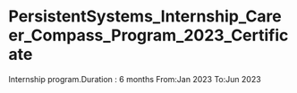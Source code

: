 # PersistentSystems_Internship_Career_Compass_Program_2023_Certificate
Internship program.Duration : 6 months From:Jan 2023 To:Jun 2023
